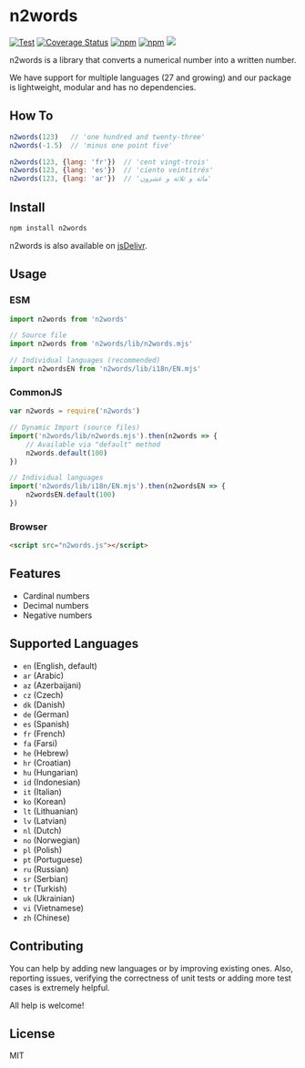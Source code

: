 # n2words

[![Test](https://github.com/forzagreen/n2words/workflows/Test/badge.svg?branch=master)](https://github.com/forzagreen/n2words/actions)
[![Coverage Status](https://coveralls.io/repos/github/forzagreen/n2words/badge.svg?branch=master)](https://coveralls.io/github/forzagreen/n2words?branch=master)
[![npm](https://img.shields.io/npm/v/n2words.svg)](https://npmjs.com/package/n2words)
[![npm](https://img.shields.io/npm/dw/n2words)](https://npmjs.com/package/n2words)
[![](https://data.jsdelivr.com/v1/package/npm/n2words/badge)](https://www.jsdelivr.com/package/npm/n2words)

n2words is a library that converts a numerical number into a written number.

We have support for multiple languages (27 and growing) and our package is lightweight, modular and has no dependencies.

## How To

```js
n2words(123)   // 'one hundred and twenty-three'
n2words(-1.5)  // 'minus one point five'

n2words(123, {lang: 'fr'})  // 'cent vingt-trois'
n2words(123, {lang: 'es'})  // 'ciento veintitrés'
n2words(123, {lang: 'ar'})  // 'مائة و ثلاثة و عشرون'
```

## Install

```sh
npm install n2words
```

n2words is also available on [jsDelivr](https://jsdelivr.com/package/npm/n2words).

## Usage

### ESM

```js
import n2words from 'n2words'

// Source file
import n2words from 'n2words/lib/n2words.mjs'

// Individual languages (recommended)
import n2wordsEN from 'n2words/lib/i18n/EN.mjs'
```

### CommonJS

```js
var n2words = require('n2words')

// Dynamic Import (source files)
import('n2words/lib/n2words.mjs').then(n2words => {
    // Available via "default" method
    n2words.default(100)
})

// Individual languages
import('n2words/lib/i18n/EN.mjs').then(n2wordsEN => {
    n2wordsEN.default(100)
})
```

### Browser

```html
<script src="n2words.js"></script>
```

## Features

- Cardinal numbers
- Decimal numbers
- Negative numbers

## Supported Languages

- `en` (English, default)
- `ar` (Arabic)
- `az` (Azerbaijani)
- `cz` (Czech)
- `dk` (Danish)
- `de` (German)
- `es` (Spanish)
- `fr` (French)
- `fa` (Farsi)
- `he` (Hebrew)
- `hr` (Croatian)
- `hu` (Hungarian)
- `id` (Indonesian)
- `it` (Italian)
- `ko` (Korean)
- `lt` (Lithuanian)
- `lv` (Latvian)
- `nl` (Dutch)
- `no` (Norwegian)
- `pl` (Polish)
- `pt` (Portuguese)
- `ru` (Russian)
- `sr` (Serbian)
- `tr` (Turkish)
- `uk` (Ukrainian)
- `vi` (Vietnamese)
- `zh` (Chinese)

## Contributing

You can help by adding new languages or by improving existing ones. Also, reporting issues, verifying the correctness of unit tests or adding more test cases is extremely helpful.

All help is welcome!

## License

MIT
